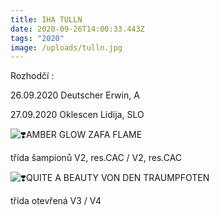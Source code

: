 ```yaml
---
title: IHA TULLN
date: 2020-09-26T14:00:33.443Z
tags: "2020"
image: /uploads/tulln.jpg
---
```

Rozhodčí : 

26.09.2020 Deutscher Erwin, A

27.09.2020 Oklescen Lidija, SLO

![❣️](https://static.xx.fbcdn.net/images/emoji.php/v9/teb/1/16/2763.png)AMBER GLOW ZAFA FLAME

třída šampionů V2, res.CAC / V2, res.CAC

![❣️](https://static.xx.fbcdn.net/images/emoji.php/v9/teb/1/16/2763.png)QUITE A BEAUTY VON DEN TRAUMPFOTEN

třída otevřená V3 / V4